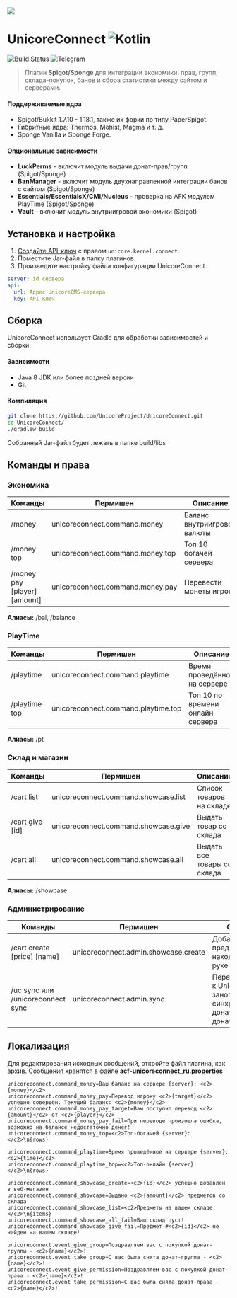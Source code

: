 <img src="https://github.com/UnicoreProject/UnicoreConnect/blob/main/unicoreconnect.png?raw=true?v=2" />

# UnicoreConnect ![Kotlin](https://img.shields.io/badge/-Kotlin-05122A?style=flat&logo=Kotlin&logoColor=FFA518)&nbsp;
[![Build Status](https://github.com/UnicoreProject/UnicoreConnect/actions/workflows/gradle.yml/badge.svg)](https://github.com/UnicoreProject/UnicoreConnect/actions)
[![Telegram](https://img.shields.io/endpoint?style=social&url=https://runkit.io/damiankrawczyk/telegram-badge/branches/master?url=https://t.me/unicore_project)](https://t.me/unicore_project)

> Плагин **Spigot/Sponge** для интеграции экономики, прав, групп, склада-покупок, банов и сбора статистики между сайтом и серверами.

#### Поддерживаемые ядра
- Spigot/Bukkit 1.7.10 - 1.18.1, также их форки по типу PaperSpigot.
- Гибритные ядра: Thermos, Mohist, Magma и т. д.
- Sponge Vanilla и Sponge Forge.

#### Опциональные зависимости
* **LuckPerms** - включит модуль выдачи донат-прав/групп (Spigot/Sponge)
* **BanManager** - включит модуль двухнаправленной интеграции банов с сайтом (Spigot/Sponge)
* **Essentials/EssentialsX/CMI/Nucleus** - проверка на AFK модулем PlayTime (Spigot/Sponge)
* **Vault** - включит модуль внутриигровой экономики (Spigot)

## Установка и настройка
1. [Создайте API-ключ](https://unicorecms.ru/docs/admin/api-keys#создание-api-ключа) с правом `unicore.kernel.connect`.
2. Поместите Jar-файл в папку плагинов.
3. Произведите настройку файла конфигурации UnicoreConnect.

```yaml
server: id сервера
api:
  url: Адрес UnicoreCMS-сервера
  key: API-ключ
```

## Сборка
UnicoreConnect использует Gradle для обработки зависимостей и сборки.

#### Зависимости
* Java 8 JDK или более поздней версии
* Git

#### Компиляция
```sh
git clone https://github.com/UnicoreProject/UnicoreConnect.git
cd UnicoreConnect/
./gradlew build
```

Собранный Jar-файл будет лежать в папке build/libs

## Команды и права

### Экономика
| Команды | Пермишен | Описание |
| --- |  --- |  --- |
| /money | unicoreconnect.command.money | Баланс внутриигровой валюты |
| /money top | unicoreconnect.command.money.top | Топ 10 богачей сервера |
| /money pay \[player\] \[amount\] | unicoreconnect.command.money.pay | Перевести монеты игроку |
**Алиасы:** /bal, /balance

### PlayTime
Команды | Пермишен | Описание |
| --- |  --- |  --- |
| /playtime | unicoreconnect.command.playtime | Время проведённое на сервере |
| /playtime top | unicoreconnect.command.playtime.top | Топ 10 по времени онлайн сервера |
**Алиасы:** /pt

### Склад и магазин
Команды | Пермишен | Описание |
| --- |  --- |  --- |
| /cart list | unicoreconnect.command.showcase.list | Список товаров на складе |
| /cart give \[id\] | unicoreconnect.command.showcase.give | Выдать товар со склада |
| /cart all | unicoreconnect.command.showcase.all | Выдать все товары со склада |
**Алиасы:** /showcase

### Администрирование
Команды | Пермишен | Описание |
| --- |  --- |  --- |
| /cart create \[price\] \[name\] | unicoreconnect.admin.showcase.create | Добавить предмет, находящийся в руке в магазин |
| /uc sync или /unicoreconnect sync | unicoreconnect.admin.sync | Переподключится к UnicoreServer и заного синхронизировать донат-группы и донат-права |

## Локализация

Для редактирования исходных сообщений, откройте файл плагина, как архив. Сообщения хранятся в файле **acf-unicoreconnect_ru.properties**

```properties
unicoreconnect.command_money=Ваш баланс на сервере {server}: <c2>{money}</c2>
unicoreconnect.command_money_pay=Перевод игроку <c2>{target}</c2> успешно совершён. Текущий баланс: <c2>{money}</c2>
unicoreconnect.command_money_pay_target=Вам поступил перевод <c2>{amount}</c2> от <c2>{player}</c2>
unicoreconnect.command_money_pay_fail=При переводе произошла ошибка, возможно на балансе недостаточно денег!
unicoreconnect.command_money_top=<c2>Топ-богачей {server}:</c2>\n{rows}

unicoreconnect.command_playtime=Время проведённое на сервере {server}: <c2>{time}</c2>
unicoreconnect.command_playtime_top=<c2>Топ-онлайн {server}:</c2>\n{rows}

unicoreconnect.command_showcase_create=<c2>{id}</c2> успешно добавлен в веб-магазин
unicoreconnect.command_showcase=Выдано <c2>{amount}</c2> предметов со склада
unicoreconnect.command_showcase_list=<c2>Предметы на вашем складе:</c2>\n{items}
unicoreconnect.command_showcase_all_fail=Ваш склад пуст!
unicoreconnect.command_showcase_give_fail=Предмет #<c2>{id}</c2> не найден на вашем складе!

unicoreconnect.event_give_group=Поздравляем вас с покупкой донат-группы - <c2>{name}</c2>!
unicoreconnect.event_take_group=С вас была снята донат-группа - <c2>{name}</c2>!
unicoreconnect.event_give_permission=Поздравляем вас с покупкой донат-права - <c2>{name}</c2>!
unicoreconnect.event_take_permission=С вас была снята донат-права - <c2>{name}</c2>!
```
